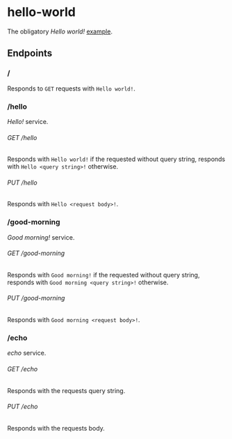 # hello-world

The obligatory _Hello world!_ [example](src/main/java/org/example/hello_world/HelloWorldServlet.java).

## Endpoints

### /

Responds to `GET` requests with `Hello world!`.


### /hello

_Hello!_ service.

###### GET /hello
Responds with `Hello world!` if the requested without query string,
responds with `Hello <query string>!` otherwise.

###### PUT /hello
Responds with `Hello <request body>!`.


### /good-morning

_Good morning!_ service.

###### GET /good-morning
Responds with `Good morning!` if the requested without query string,
responds with `Good morning <query string>!` otherwise.

###### PUT /good-morning
Responds with `Good morning <request body>!`.


### /echo

_echo_ service.

###### GET /echo
Responds with the requests query string.

###### PUT /echo
Responds with the requests body.
